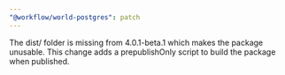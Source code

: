 ```yaml
---
"@workflow/world-postgres": patch
---
```


The dist/ folder is missing from 4.0.1-beta.1 which makes the package unusable. This change adds a prepublishOnly script to build the package when published.
